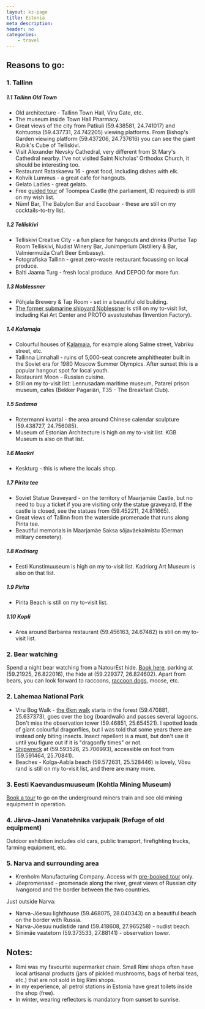 ```yaml
---
layout: kz-page
title: Estonia
meta_description: 
header: no
categories:
    - travel
---
```


## Reasons to go:

<a name="tallinn"></a>
### 1. Tallinn

##### 1.1 Tallinn Old Town
* Old architecture - Tallinn Town Hall, Viru Gate, etc.
* The museum inside Town Hall Pharmacy.
* Great views of the city from Patkuli (59.438581, 24.741017) and Kohtuotsa (59.437731, 24.742205) viewing platforms. From Bishop's Garden viewing platform (59.437206, 24.737616) you can see the giant Rubik's Cube of Telliskivi.
* Visit Alexander Nevsky Cathedral, very different from St Mary's Cathedral nearby. I've not visited Saint Nicholas' Orthodox Church, it should be interesting too.
* Restaurant Rataskaevu 16 - great food, including dishes with elk.
* Kohvik Lummus - a great cafe for hangouts.
* Gelato Ladies - great gelato.
* Free [guided tour](https://www.riigikogu.ee/en/visit-us/visit-riigikogu/tours-tour-guides/) of Toompea Castle (the parliament, ID required) is still on my wish list.
* Nümf Bar, The Babylon Bar and Escobaar - these are still on my cocktails-to-try list.

##### 1.2 Telliskivi
* Telliskivi Creative City - a fun place for hangouts and drinks (Purtse Tap Room Telliskivi, Nudist Winery Bar, Junimperium Distillery & Bar, Valmiermuiža Craft Beer Embassy).
* Fotografiska Tallinn - great zero-waste restaurant focussing on local produce.
* Balti Jaama Turg - fresh local produce. And DEPOO for more fun.

##### 1.3 Noblessner
* Põhjala Brewery & Tap Room - set in a beautiful old building.
* [The former submarine shipyard Noblessner](https://www.nordicexperience.com/tag/pohjala-tap-room/) is still on my to-visit list, including Kai Art Center and PROTO avastustehas (Invention Factory).

##### 1.4 Kalamaja
* Colourful houses of [Kalamaja](https://deepbaltic.com/2015/11/23/bohemian-adventures-in-tallinns-fish-house/), for example along Salme street, Vabriku street, etc.
* Tallinna Linnahall - ruins of 5,000-seat concrete amphitheater built in the Soviet era for 1980 Moscow Summer Olympics. After sunset this is a popular hangout spot for local youth.
* Restaurant Moon - Russian cuisine.
* Still on my to-visit list: Lennusadam maritime museum, Patarei prison museum, cafes (Bekker Pagariäri, T35 - The Breakfast Club).

##### 1.5 Sadama
* Rotermanni kvartal - the area around Chinese calendar sculpture (59.438727, 24.756085).
* Museum of Estonian Architecture is high on my to-visit list. KGB Museum is also on that list.

##### 1.6 Maakri
* Keskturg - this is where the locals shop.

##### 1.7 Pirita tee
* Soviet Statue Graveyard - on the territory of Maarjamäe Castle, but no need to buy a ticket if you are visiting only the statue graveyard. If the castle is closed, see the statues from (59.452211, 24.811665).
* Great views of Tallinn from the waterside promenade that runs along Pirita tee.
* Beautiful memorials in Maarjamäe Saksa sõjaväekalmistu (German military cemetery).

##### 1.8 Kadriorg
* Eesti Kunstimuuseum is high on my to-visit list. Kadriorg Art Museum is also on that list.

##### 1.9 Pirita
* Pirita Beach is still on my to-visit list.

##### 1.10 Kopli
* Area around Barbarea restaurant (59.456163, 24.67482) is still on my to-visit list.



### 2. Bear watching

Spend a night bear watching from a NatourEst hide. [Book here](https://natourest.ee/trip/brown-bear-watching/), parking at (59.21925, 26.822016), the hide at (59.229377, 26.824602). Apart from bears, you can look forward to raccoons, [raccoon dogs](https://en.m.wikipedia.org/wiki/Common_raccoon_dog), moose, etc. 

### 2. Lahemaa National Park
* Viru Bog Walk - [the 6km walk](https://connect.garmin.com/modern/activity/11790802740) starts in the forest (59.470881, 25.637373), goes over the bog (boardwalk) and passes several lagoons. Don't miss the observation tower (59.46851, 25.654521). I spotted loads of giant colourful dragonflies, but I was told that some years there are instead only biting insects. Insect repellent is a must, but don't use it until you figure out if it is "dragonfly times" or not.
* [Shipwreck](https://et.m.wikipedia.org/wiki/Raketa_(laev,_1949)) at (59.593526, 25.706993), accessible on foot from (59.591464, 25.70841).
* Beaches - Kolga-Aabla beach (59.572631, 25.528446) is lovely, Võsu rand is still on my to-visit list, and there are many more.

### 3. Eesti Kaevandusmuuseum (Kohtla Mining Museum)

[Book a tour](https://kaevandusmuuseum.ee/en/experiences/underground-experiences/) to go on the underground miners train and see old mining equipment in operation.

### 4. Järva-Jaani Vanatehnika varjupaik (Refuge of old equipment)

Outdoor exhibition includes old cars, public transport, firefighting trucks, farming equipment, etc.

### 5. Narva and surrounding area

* Krenholm Manufacturing Company. Access with [pre-booked tour](https://narvamuuseum.ee/eng/excursions/guide-tours/#excursion-krenholm-the-history-of-the-textile-giant) only.
* Jõepromenaad - promenade along the river, great views of Russian city Ivangorod and the border between the two countries.

Just outside Narva:
* Narva-Jõesuu lighthouse (59.468075, 28.040343) on a beautiful beach on the border with Russia.
* Narva-Jõesuu nudistide rand (59.418608, 27.965258) - nudist beach.
* Sinimäe vaatetorn (59.373533, 27.88141) - observation tower.



## Notes:
* Rimi was my favourite supermarket chain. Small Rimi shops often have local artisanal products (jars of pickled mushrooms, bags of herbal teas, etc.) that are not sold in big Rimi shops. 
* In my experience, all petrol stations in Estonia have great toilets inside the shop (free).
* In winter, wearing reflectors is mandatory from sunset to sunrise.

